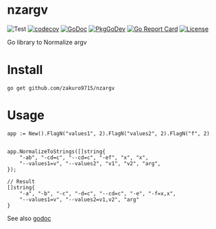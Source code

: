 # nzargv


![Test](https://github.com/zakuro9715/nzargv/workflows/Test/badge.svg)
[![codecov](https://codecov.io/gh/zakuro9715/nzargv/branch/main/graph/badge.svg?token=K937ZYFF9Z)](https://codecov.io/gh/zakuro9715/nzargv)
[![GoDoc](https://godoc.org/github.com/zakuro9715/nzargv?status.svg)](http://godoc.org/github.com/zakuro9715/nzargv)
[![PkgGoDev](https://pkg.go.dev/badge/github.com/zakuro9715/nzargs)](https://pkg.go.dev/github.com/zakuro9715/nzargv)
[![Go Report Card](https://goreportcard.com/badge/github.com/zakuro9715/nzargv)](https://goreportcard.com/report/github.com/zakuro9715/nzargv)
[![License](https://img.shields.io/badge/License-Apache%202.0-blue.svg)](https://opensource.org/licenses/Apache-2.0)

Go library to Normalize argv

# Install

```
go get github.com/zakuro9715/nzargv
```

# Usage

```input
app := New().FlagN("values1", 2).FlagN("values2", 2).FlagN("f", 2)


app.NormalizeToStrings([]string{
	"-ab", "-cd=c", "--cd=c", "-ef", "x", "x",
   	"--values1=v", "--values2", "v1", "v2", "arg",
});

// Result
[]string{
	"-a", "-b", "-c", "-d=c", "--cd=c", "-e", "-f=x,x",
   	"--values1=v", "--values2=v1,v2", "arg"
}
```

See also [godoc](http://godoc.org/github.com/zakuro9715/nzargv)
